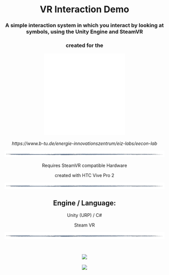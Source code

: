 <h1 align="center">VR Interaction Demo</h1>
<h3 align="center">A simple interaction system in which you interact by looking at symbols, using the Unity Engine and SteamVR</h3>
<h3 align="center">created for the</h3>
<p align="center"><img src=/Assets/Art/Textures/UI/EECON_White_Transparent.png height=256px></p>
<!--<h3 align="center">EECON Lab</h3>-->
<p align="center"><i>https://www.b-tu.de/energie-innovationszentrum/eiz-labs/eecon-lab</i></p>
<p align="center"><img src=/readme/line2.png></p>
<p align="center">Requires SteamVR compatible Hardware</p>
<p align="center">created with HTC Vive Pro 2</p>
<p align="center"><img src=/readme/line2.png></p>
<h2 align="center">Engine / Language:</h2> 
<p align="center">Unity (URP) / C#</p>
<p align="center">Steam VR</p>
<p align="center"><img src=/readme/line2.png></p>
</br>
<p align="center"><img src=/readme/d1.gif></p>
<p align="center"><img src=/readme/d2.gif></p>
